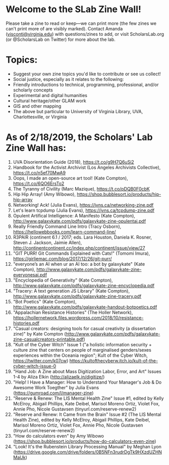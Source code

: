 # Welcome to the SLab Zine Wall!
Please take a zine to read or keep—we can print more (the few zines we can't print more of are visibly marked).
Contact Amanda (visconti@virginia.edu) with questions/zines to add, or visit ScholarsLab.org (or @ScholarsLab on Twitter) for more about the lab.

# Topics:
- Suggest your own zine topics you'd like to contribute or see us collect!
- Social justice, especially as it relates to the following:
- Friendly introductions to technical, programming, professional, and/or scholarly concepts
- Experimental and digital humanities
- Cultural heritage/other GLAM work
- GIS and other mapping
- The above but particular to University of Virginia Library, UVA, Charlottesville, or Virginia

# As of 2/18/2019, the Scholars' Lab Zine Wall has:
1. UVA Disorientation Guide (2018), https://t.co/g9H7Q6uSi2  
2. Handbook for the Activist Archivist (Los Angeles Archivists Collective), https://t.co/n5ef70MwA9  
3. Oops, I made an open-source art tool! (Kate Compton), https://t.co/6QO6ErsTo2  
4. The Tyranny of Civility (Marc Mazique), https://t.co/pDQB0F0cbK  
5. Hip Hip Array! (Amy Wibowo), https://shop.bubblesort.io/products/hip-hip-array   
6. Networking! Ack! (Julia Evans), https://jvns.ca/networking-zine.pdf  
7. Let's learn tcpdump (Julia Evans), https://jvns.ca/tcpdump-zine.pdf  
8. Opulent Artifical Intelligence: A Manifesto (Kate Compton), http://www.galaxykate.com/pdfs/galaxykate-zine-opulentai.pdf  
9. Really Friendly Command Line Intro (Tracy Osborn), https://hellowebbooks.com/learn-command-line/  
10. R3PAIR (continent 6.1 / 2017; eds. Lara Houston, Daniela K. Rosner, Steven J. Jackson, Jaimie Allen), http://continentcontinent.cc/index.php/continent/issue/view/27
11. "GIT PURR! Git Commands Explained with Cats!" (Tomomi Imura), https://girliemac.com/blog/2017/12/26/git-purr/
12. "everyone’s an AI when ur an AI too: a bot by galaxykate" (Kate Compton), http://www.galaxykate.com/pdfs/galaxykate-zine-everyonesai.pdf
13. "Encyclopedia of Generativity" (Kate Compton), http://www.galaxykate.com/pdfs/galaxykate-zine-encyclopedia.pdf
14. "Tracery: A text generation JS Library" (Kate Compton), http://www.galaxykate.com/pdfs/galaxykate-zine-tracery.pdf
15. "Bot Poetics" (Kate Compton), http://www.galaxykate.com/pdfs/galaxykate-handout-botpoetics.pdf
16. "Appalachian Resistance Histories" (The Holler Network), https://hollernetwork.files.wordpress.com/2018/10/resistance-histories.pdf
17. "Casual creators: designing tools for casual creativity (a dissertation zine)" by Kate Compton (http://www.galaxykate.com/pdfs/galaxykate-zine-casualcreators-printable.pdf)
18. "Kult of the Cyber Witch" Issue 1 ("a holistic information security + culture zine that centers on people of marginalised genders/sexes experiences within the Oceania region"; Kult of the Cyber Witch, https://twitter.com/k07cw) https://kultofthecyberw.itch.io/kult-of-the-cyber-witch-issue-0
19. "Hand Job: A Zine about Mass Digitization Labor, Error, and Art" Issues 1-4 by Aliza Elkin (http://alizaelk.in/digitize/)
20. "Help! I Have a Manager: How to Understand Your Manager's Job & Do Awesome Work Toegther" by Julia Evans (https://gumroad.com/l/manager-zine)  
21. "Reserve & Renew: The LIS Mental Health Zine" Issue #1, edited by Kelly McElroy, Abigail Phillips, Kate Deibel, Marisol Moreno Ortiz, Violet Fox, Annie Pho, Nicole Gustavsen (tinyurl.com/reserve-renew2)  
22. "Reserve and Renew: It Came from the Brain" Issue #2 (The LIS Mental Health Zine), edited by Kelly McElroy, Abigail Phillips, Kate Deibel, Marisol Moreno Ortiz, Violet Fox, Annie Pho, Nicole Gustavsen (tinyurl.com/reserve-renew2)  
23. "How do calculators even" by Amy Wibowo (https://shop.bubblesort.io/products/how-do-calculators-even-zine)  
24. "Look! It's the Rubenstein Library Processing Manual" by Meghan Lyon (https://drive.google.com/drive/folders/0B5NFn3rudrDgTk9HXzdUZHNMaUk)
